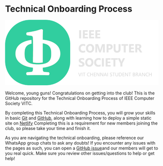 # Technical Onboarding Process


![IEEE CS LOGO](/assets/logo.png)

Welcome, young guns! Congratulations on getting into the club! This is the GitHub repository for the Technical Onboarding Process of IEEE Computer Society VITC. 

By completing this Technical Onboarding Process, you will grow your skills in basic [Git](https://git-scm.com/) and [GitHub](https://github.com/), along with learning how to deploy a simple static site on [Netlify](https://www.netlify.com/) Completing this is a requirement for new members joining the club, so please take your time and finish it.

As you are navigating the technical onboarding, please reference our WhatsApp group chats to ask any doubts! If you encounter any issues with the pages as such, you can open a [GitHub issue](https://github.com/ComputerSocietyVITC/technical-onboarding/issues)and our members will get to you real quick. Make sure you review other issues/questions to help or get help!


